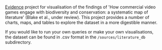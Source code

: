 [Evidence](https://evidence.dev/) project for visualisation of the findings of 'How commercial video games engage with biodiversity and conservation: a systematic map of literature' (Blake et al., under review).
This project provides a number of charts, maps, and tables to explore the dataset in a more digestible manner.

If you would like to run your own queries or make your own visualisations, the dataset can be found in .csv format in the `/sources/literature_db` subdirectory.
